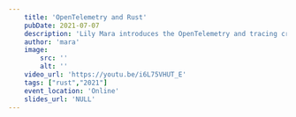 ```yaml
---
    title: 'OpenTelemetry and Rust'
    pubDate: 2021-07-07
    description: 'Lily Mara introduces the OpenTelemetry and tracing crates ecosystem and demonstrates a debugging scenario, adding traces and spans during a live coding session with Jaeger.'
    author: 'mara'
    image:
        src: ''
        alt: ''
    video_url: 'https://youtu.be/i6L75VHUT_E'
    tags: ["rust","2021"]
    event_location: 'Online'
    slides_url: 'NULL'
---
```

